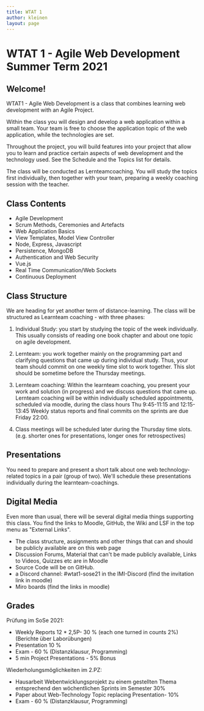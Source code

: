 ```yaml
---
title: WTAT 1
author: kleinen
layout: page
---
```


# WTAT 1 - Agile Web Development Summer Term 2021
## Welcome!

WTAT1 - Agile Web Development is a class that combines learning web development with an Agile Project.

Within the class you will design and develop a web application within a small team. Your team is free to choose the application topic of the web application, while the technologies are set.

Throughout the project, you will build features into your project that allow you to learn and practice certain aspects of web development and the technology used. See the Schedule and the Topics list for details.

The class will be conducted as Lernteamcoaching. You will study the topics first individually, then together with your team, preparing a weekly coaching session with the teacher.

## Class Contents

- Agile Development
- Scrum Methods, Ceremonies and Artefacts
- Web Application Basics
- View Templates, Model View Controller
- Node, Express, Javascript
- Persistence, MongoDB
- Authentication and Web Security
- Vue.js
- Real Time Communication/Web Sockets
- Continuous Deployment

## Class Structure

We are heading for yet another term of distance-learning.
The class will be structured as Learnteam coaching - with three phases:

1. Individual Study: you start by studying the topic of the week individually.
   This usually consists of reading one book chapter and about one topic on agile development.

2. Lernteam: you work together mainly on the programming part and clarifying questions that came up during individual study.
   Thus, your team should commit on one weekly time slot to work together. This slot should be sometime before the Thursday meetings.

3. Lernteam coaching: Within the learnteam coaching, you present your work and solution (in progress) and we discuss questions that came up.
   Lernteam coaching will be within individually scheduled appointments, scheduled via moodle, during the class hours Thu 9:45-11:15 and 12:15-13:45
   Weekly status reports and final commits on the sprints are due Friday 22:00.

4. Class meetings will be scheduled later during the Thursday time slots. (e.g. shorter ones for presentations, longer ones for retrospectives)

## Presentations

You need to prepare and present a short talk about one web technology-related topics in a pair (group of two). We'll schedule these presentations individually
during the learnteam-coachings.

## Digital Media

Even more than usual, there will be several digital media things supporting this
class. You find the links to Moodle, GitHub, the Wiki and LSF in the top menu as "External Links".

* The class structure, assignments and other things that can and should be publicly available are on this web page
* Discussion Forums, Material that can't be made publicly available, Links to Videos, Quizzes etc are in Moodle
* Source Code will be on GitHub.
* a Discord channel: #wtat1-sose21 in the IMI-Discord (find the invitation link in moodle)
* Miro boards (find the links in moodle)

## Grades

Prüfung im SoSe 2021:

* Weekly Reports 12 * 2,5P- 30 % (each one turned in counts 2%) (Berichte über Laborübungen)
* Presentation 10 %
* Exam - 60 % (Distanzklausur, Programming)
* 5 min Project Presentations - 5% Bonus

Wiederholungsmöglichkeiten im 2.PZ:

* Hausarbeit Webentwicklungsprojekt zu einem gestellten Thema entsprechend den wöchentlichen Sprints im Semester 30%
* Paper about Web-Technology Topic replacing Presentation- 10%
* Exam - 60 % (Distanzklausur, Programming)
